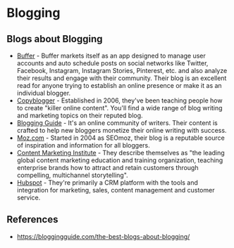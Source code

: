 # Blogging

## Blogs about Blogging

- [Buffer](https://buffer.com/resources/open/) - Buffer markets itself as an app designed to manage user accounts and auto schedule posts on social networks like Twitter, Facebook, Instagram, Instagram Stories, Pinterest, etc. and also analyze their results and engage with their community. Their blog is an excellent read for anyone trying to establish an online presence or make it as an individual blogger.
- [Copyblogger](https://copyblogger.com/blog/) - Established in 2006, they've been teaching people how to create "killer online content". You'll find a wide range of blog writing and marketing topics on their reputed blog.
- [Blogging Guide](https://bloggingguide.com/) - It's an online community of writers. Their content is crafted to help new bloggers monetize their online writing with success.
- [Moz.com](https://moz.com/blog/improve-underperforming-content) - Started in 2004 as SEOmoz, their blog is a reputable source of inspiration and information for all bloggers.
- [Content Marketing Institute](https://contentmarketinginstitute.com/) - They describe themselves as "the leading global content marketing education and training organization, teaching enterprise brands how to attract and retain customers through compelling, multichannel storytelling".
- [Hubspot](https://blog.hubspot.com/) - They're primarily a CRM platform with the tools and integration for marketing, sales, content management and customer service.


## References

- <https://bloggingguide.com/the-best-blogs-about-blogging/>
